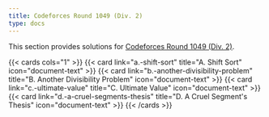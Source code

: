 ```yaml
---
title: Codeforces Round 1049 (Div. 2)
type: docs
---
```


This section provides solutions for [Codeforces Round 1049 (Div. 2)](https://codeforces.com/contest/2140).

{{< cards cols="1" >}}
  {{< card link="a.-shift-sort" title="A. Shift Sort" icon="document-text" >}}
  {{< card link="b.-another-divisibility-problem" title="B. Another Divisibility Problem" icon="document-text" >}}
  {{< card link="c.-ultimate-value" title="C. Ultimate Value" icon="document-text" >}}
  {{< card link="d.-a-cruel-segments-thesis" title="D. A Cruel Segment's Thesis" icon="document-text" >}}
{{< /cards >}}